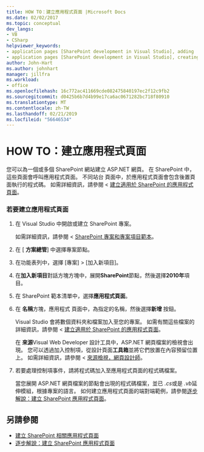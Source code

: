 ```yaml
---
title: HOW TO：建立應用程式頁面 |Microsoft Docs
ms.date: 02/02/2017
ms.topic: conceptual
dev_langs:
- VB
- CSharp
helpviewer_keywords:
- application pages [SharePoint development in Visual Studio], adding
- application pages [SharePoint development in Visual Studio], creating
author: John-Hart
ms.author: johnhart
manager: jillfra
ms.workload:
- office
ms.openlocfilehash: 16c772ac411669cde082475840197ec2f12c9fb2
ms.sourcegitcommit: d0425b6b7d4b99e17ca6ac0671282bc718f80910
ms.translationtype: MT
ms.contentlocale: zh-TW
ms.lasthandoff: 02/21/2019
ms.locfileid: "56646534"
---
```

# <a name="how-to-create-an-application-page"></a>HOW TO：建立應用程式頁面
  您可以為一個或多個 SharePoint 網站建立 ASP.NET 網頁。 在 SharePoint 中，這些頁面會呼叫應用程式頁面。 不同站台 頁面中，於應用程式頁面會包含後置頁面執行的程式碼。 如需詳細資訊，請參閱 <<c0> [ 建立適用於 SharePoint 的應用程式頁面](../sharepoint/creating-application-pages-for-sharepoint.md)。

### <a name="to-create-an-application-page"></a>若要建立應用程式頁面

1.  在 Visual Studio 中開啟或建立 SharePoint 專案。

     如需詳細資訊，請參閱 < [SharePoint 專案和專案項目範本](../sharepoint/sharepoint-project-and-project-item-templates.md)。

2.  在 [ **方案總管**] 中選擇專案節點。

3.  在功能表列中，選擇 [專案] > [加入新項目]。

4.  在**加入新項目**對話方塊方塊中，展開**SharePoint**節點，然後選擇**2010年**項目。

5.  在 SharePoint 範本清單中，選擇**應用程式頁面**。

6.  在 **名稱**方塊，應用程式 頁面中，為指定的名稱，然後選擇**新增** 按鈕。

     Visual Studio 會將數個資料夾和檔案加入至您的專案。 如需有關這些檔案的詳細資訊，請參閱 <<c0> [ 建立適用於 SharePoint 的應用程式頁面](../sharepoint/creating-application-pages-for-sharepoint.md)。

     在 **來源**Visual Web Developer 設計工具中，ASP.NET 網頁檔案的檢視會出現。 您可以透過加入控制項，從設計頁面**工具箱**並將它們放置在內容預留位置上。 如需詳細資訊，請參閱 <<c0> [ 來源檢視，網頁設計師](/previous-versions/aspnet/ms178154\(v\=vs.100\))。

7.  若要處理控制項事件，請將程式碼加入至應用程式頁面的程式碼檔案。

     當您展開 ASP.NET 網頁檔案的節點會出現的程式碼檔案，並已 *.cs*或是 *.vb*延伸模組，根據專案的語言。 如何建立應用程式頁面的端對端範例，請參閱[逐步解說：建立 SharePoint 應用程式頁面](../sharepoint/walkthrough-creating-a-sharepoint-application-page.md)。

## <a name="see-also"></a>另請參閱
- [建立 SharePoint 相關應用程式頁面](../sharepoint/creating-application-pages-for-sharepoint.md)
- [逐步解說：建立 SharePoint 應用程式頁面](../sharepoint/walkthrough-creating-a-sharepoint-application-page.md)

